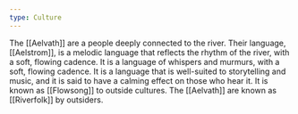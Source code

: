 ```yaml
---
type: Culture
---
```

The [[Aelvath]] are a people deeply connected to the river. Their language, [[Aelstrom]], is a melodic language that reflects the rhythm of the river, with a soft, flowing cadence. It is a language of whispers and murmurs, with a soft, flowing cadence. It is a language that is well-suited to storytelling and music, and it is said to have a calming effect on those who hear it. It is known as [[Flowsong]] to outside cultures. The [[Aelvath]] are known as [[Riverfolk]] by outsiders.